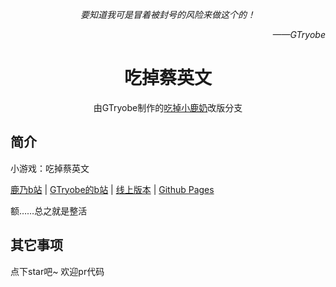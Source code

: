 
<div align="center">

*要知道我可是冒着被封号的风险来做这个的！*

</div>

<div align="right">

*——GTryobe*

</div>

<div align="center">

# 吃掉蔡英文

由GTryobe制作的[吃掉小鹿奶](https://github.com/arcxingye/EatKano)改版分支

</div>


## 简介

小游戏：吃掉蔡英文

[鹿乃b站](https://space.bilibili.com/316381099)
|
[GTryobe的b站](https://b23.tv/kbk5gFW)
|
[线上版本](https://gtryobe.github.io/Eat-Tsai-Ing-wen/)
|
[Github Pages](https://github.com/GTryobe/Eat-Tsai-Ing-wen)

额……总之就是整活

## 其它事项

点下star吧~ 欢迎pr代码
